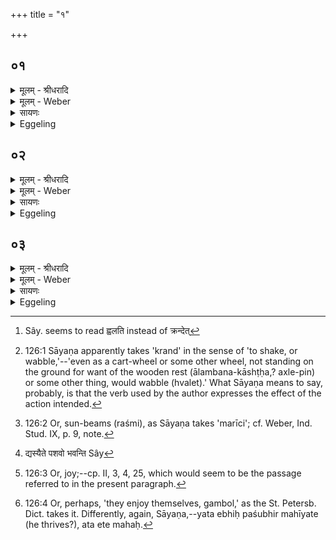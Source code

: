 +++
title = "१"

+++


## ०१
<details><summary>मूलम् - श्रीधरादि</summary>

तद्य᳘था ह वै᳘॥  
(वा ऽ) इद᳘ᳫँ᳘ रथचक्रं᳘ वा कौलालचक्रम्वा᳘ प्रतिष्ठितङ्क्र᳘न्देदेव᳘ᳫँ᳘ है᳘वेमे᳘ लोका ऽअ᳘ध्रुवा ऽअ᳘प्रतिष्ठिता ऽआसुः॥
</details>

<details><summary>मूलम् - Weber</summary>

तद्य᳘था ह वै᳟॥  
इदं᳘ रथचक्रं᳘ वा कौलालचक्रं वा᳘प्रतिष्ठितं क्र᳘न्देदेव᳘ᳫं᳘ [^wbr_1] हैॗवेमे᳘ लोका अ᳘ध्रुवा अ᳘प्रतिष्ठिता आसुः॥  

[^wbr_1]: Sây. seems to read ह्वलति instead of क्रन्देत्
</details>

<details><summary>सायणः</summary>

…
</details>

<details><summary>Eggeling</summary>

1. Verily, even as this cart-wheel, or a potter's wheel, would creak [^egg_390] if not steadied, so, indeed, were these worlds unfirm and unsteadied.

[^egg_390]: 126:1 Sāyaṇa apparently takes 'krand' in the sense of 'to shake, or wabble,'--'even as a cart-wheel or some other wheel, not standing on the ground for want of the wooden rest (ālambana-kāshṭḥa,? axle-pin) or some other thing, would wabble (hvalet).' What Sāyaṇa means to say, probably, is that the verb used by the author expresses the effect of the action intended.
</details>

## ०२
<details><summary>मूलम् - श्रीधरादि</summary>

स᳘ ह प्रजा᳘पतिरीक्षा᳘ञ्चक्रे॥  
कथ᳘न्न्विमे᳘[[!!]] लोका᳘ ध्रुवाः प्र᳘तिष्ठिताः स्युरि᳘ति स᳘ ऽएभि᳘श्चैव प᳘र्व्वतैर्न्नदी᳘भिश्चेमा᳘मदृᳫँ᳭ हद्व᳘योभिश्च म᳘रीचिभिश्चान्त᳘रिक्षञ्जीमू᳘तैश्च न᳘क्षत्रैश्च दि᳘वम्॥
</details>

<details><summary>मूलम् - Weber</summary>

स᳘ ह प्रजा᳘पतिरीक्षां᳘ चक्रे॥  
कॗथं न्विमे᳘ लोका᳘ ध्रुवाः प्र᳘तिष्ठिताः स्युरि᳘ति स᳘ एभि᳘श्चैव प᳘र्वतैर्नदी᳘भिश्चेमा᳘मदृंहद्व᳘योभिश्च म᳘रीचिभिश्चान्त᳘रिक्षं जीमू᳘तैश्च न᳘क्षत्रैश्च दि᳘वम्॥
</details>

<details><summary>सायणः</summary>

…
</details>

<details><summary>Eggeling</summary>

2. Prajāpati then bethought him, 'How may these worlds become firm and steadied?' By means of the mountains and rivers he stablished this (earth), by means of the birds and sun-motes [^egg_391] the air, and by means of the clouds and stars the sky.

[^egg_391]: 126:2 Or, sun-beams (raśmi), as Sāyaṇa takes 'marīci'; cf. Weber, Ind. Stud. IX, p. 9, note.
</details>

## ०३
<details><summary>मूलम् - श्रीधरादि</summary>

(ᳫँ᳭) स म᳘ह ऽइ᳘ति व्या᳘हरत्॥  
(त्प) पश᳘वो वै म᳘हस्त᳘स्माद्य᳘स्यैते᳘ बह᳘वो भ᳘वन्ति भू᳘यिष्ठमस्य कु᳘ले महीयन्ते बह᳘वो ह वा᳘ ऽअस्यैते᳘ भवन्ति भू᳘यिष्ठᳫँ᳭ हास्य कु᳘ले महीयन्ते त᳘स्माद्य᳘द्येनमाय᳘तनाद्बाधेरन्वा[[!!]] प्र᳘ वा याप᳘येयुरग्निहोत्र᳘ᳫँ᳘ हुत्वा म᳘ह ऽइत्यु᳘पतिष्ठेत प्र᳘ति प्रज᳘या पशुभिस्तिष्ठति᳘[[!!]] नाय᳘तनाच्च्यवते॥
</details>
<details><summary>मूलम् - Weber</summary>

स म᳘ह इ᳘ति व्या᳘हरत्॥  
पश᳘वो वै म᳘हस्त᳘स्माद्य᳘स्यैते᳘ बह᳘वो भ᳘वन्ति [^wbr_2] भू᳘यिष्ठमस्य कु᳘ले महीयन्ते बह᳘वो ह वा᳘ अस्यैते᳘ भवन्ति भू᳘यिष्ठᳫं हास्य कु᳘ले महीयन्ते त᳘स्माद्य᳘द्येनमाय᳘तनाद्बा᳘धेरन्वा प्र᳘ वा याप᳘येयुरग्निहोत्र᳘ᳫं᳘ हुत्वा म᳘ह इत्यु᳘पतिष्ठेत प्र᳘ति प्रज᳘या पशु᳘भिस्तिष्ठतिॗ नाय᳘तनाच्च्यवते॥  

[^wbr_2]: द्यस्यैते पशवो भवन्ति Sây
</details>

<details><summary>सायणः</summary>

…
</details>
<details><summary>Eggeling</summary>

3. He then exclaimed, 'Wealth!'--now, wealth [^egg_392] (mahas) means cattle, whence they (cattle) thrive (mahīyante [^egg_393]) exceedingly in the homestead of one who possesses many of them; and this (Sacrificer), indeed, possesses many of them, and in his homestead they do thrive exceedingly. Wherefore, if people were either to forcibly drive him from his home, or to bid him go forth, let him, after performing the Agni-hotra, approach (the fires) saying, 'Wealth'; and he becomes firmly established by offspring and cattle, and is not deprived of his home.

[^egg_392]: 126:3 Or, joy;--cp. II, 3, 4, 25, which would seem to be the passage referred to in the present paragraph.

[^egg_393]: 126:4 Or, perhaps, 'they enjoy themselves, gambol,' as the St. Petersb. Dict. takes it. Differently, again, Sāyaṇa,--yata ebhiḥ paśubhir mahīyate (he thrives?), ata ete mahaḥ.
</details>

